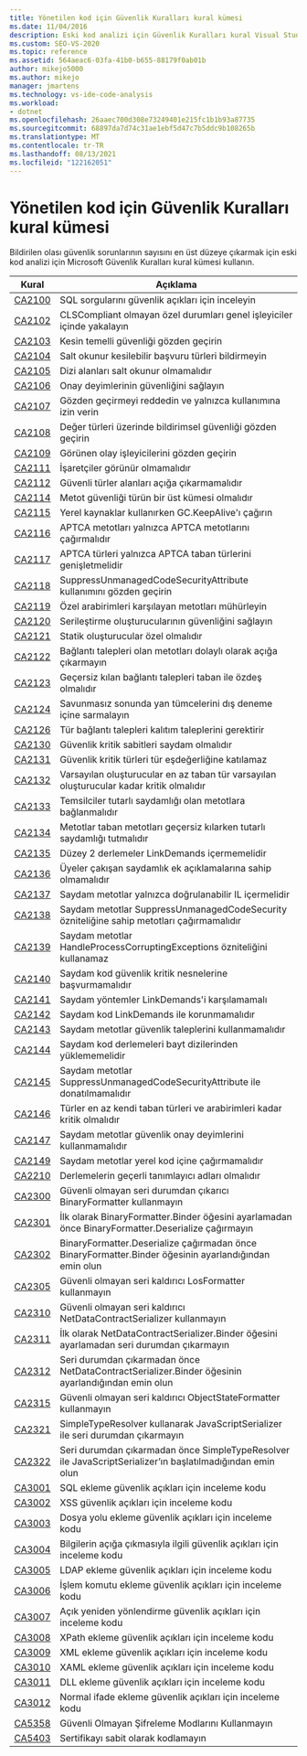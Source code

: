 ```yaml
---
title: Yönetilen kod için Güvenlik Kuralları kural kümesi
ms.date: 11/04/2016
description: Eski kod analizi için Güvenlik Kuralları kural Visual Studio hakkında bilgi öğrenin. Olası güvenlik sorunlarına odaklanan kuralların açıklamalarına bakın.
ms.custom: SEO-VS-2020
ms.topic: reference
ms.assetid: 564aeac6-03fa-41b0-b655-88179f0ab01b
author: mikejo5000
ms.author: mikejo
manager: jmartens
ms.technology: vs-ide-code-analysis
ms.workload:
- dotnet
ms.openlocfilehash: 26aaec700d308e73249401e215fc1b1b93a87735
ms.sourcegitcommit: 68897da7d74c31ae1ebf5d47c7b5ddc9b108265b
ms.translationtype: MT
ms.contentlocale: tr-TR
ms.lasthandoff: 08/13/2021
ms.locfileid: "122162051"
---
```

# <a name="security-rules-rule-set-for-managed-code"></a>Yönetilen kod için Güvenlik Kuralları kural kümesi

Bildirilen olası güvenlik sorunlarının sayısını en üst düzeye çıkarmak için eski kod analizi için Microsoft Güvenlik Kuralları kural kümesi kullanın.

|Kural|Açıklama|
|----------|-----------------|
|[CA2100](/dotnet/fundamentals/code-analysis/quality-rules/ca2100)|SQL sorgularını güvenlik açıkları için inceleyin|
|[CA2102](../code-quality/ca2102.md)|CLSCompliant olmayan özel durumları genel işleyiciler içinde yakalayın|
|[CA2103](../code-quality/ca2103.md)|Kesin temelli güvenliği gözden geçirin|
|[CA2104](../code-quality/ca2104.md)|Salt okunur kesilebilir başvuru türleri bildirmeyin|
|[CA2105](../code-quality/ca2105.md)|Dizi alanları salt okunur olmamalıdır|
|[CA2106](../code-quality/ca2106.md)|Onay deyimlerinin güvenliğini sağlayın|
|[CA2107](../code-quality/ca2107.md)|Gözden geçirmeyi reddedin ve yalnızca kullanımına izin verin|
|[CA2108](../code-quality/ca2108.md)|Değer türleri üzerinde bildirimsel güvenliği gözden geçirin|
|[CA2109](/dotnet/fundamentals/code-analysis/quality-rules/ca2109)|Görünen olay işleyicilerini gözden geçirin|
|[CA2111](../code-quality/ca2111.md)|İşaretçiler görünür olmamalıdır|
|[CA2112](../code-quality/ca2112.md)|Güvenli türler alanları açığa çıkarmamalıdır|
|[CA2114](../code-quality/ca2114.md)|Metot güvenliği türün bir üst kümesi olmalıdır|
|[CA2115](../code-quality/ca2115.md)|Yerel kaynaklar kullanırken GC.KeepAlive'ı çağırın|
|[CA2116](../code-quality/ca2116.md)|APTCA metotları yalnızca APTCA metotlarını çağırmalıdır|
|[CA2117](../code-quality/ca2117.md)|APTCA türleri yalnızca APTCA taban türlerini genişletmelidir|
|[CA2118](../code-quality/ca2118.md)|SuppressUnmanagedCodeSecurityAttribute kullanımını gözden geçirin|
|[CA2119](/dotnet/fundamentals/code-analysis/quality-rules/ca2119)|Özel arabirimleri karşılayan metotları mühürleyin|
|[CA2120](../code-quality/ca2120.md)|Serileştirme oluşturucularının güvenliğini sağlayın|
|[CA2121](../code-quality/ca2121.md)|Statik oluşturucular özel olmalıdır|
|[CA2122](../code-quality/ca2122.md)|Bağlantı talepleri olan metotları dolaylı olarak açığa çıkarmayın|
|[CA2123](../code-quality/ca2123.md)|Geçersiz kılan bağlantı talepleri taban ile özdeş olmalıdır|
|[CA2124](../code-quality/ca2124.md)|Savunmasız sonunda yan tümcelerini dış deneme içine sarmalayın|
|[CA2126](../code-quality/ca2126.md)|Tür bağlantı talepleri kalıtım taleplerini gerektirir|
|[CA2130](../code-quality/ca2130.md)|Güvenlik kritik sabitleri saydam olmalıdır|
|[CA2131](../code-quality/ca2131.md)|Güvenlik kritik türleri tür eşdeğerliğine katılamaz|
|[CA2132](../code-quality/ca2132.md)|Varsayılan oluşturucular en az taban tür varsayılan oluşturucular kadar kritik olmalıdır|
|[CA2133](../code-quality/ca2133.md)|Temsilciler tutarlı saydamlığı olan metotlara bağlanmalıdır|
|[CA2134](../code-quality/ca2134.md)|Metotlar taban metotları geçersiz kılarken tutarlı saydamlığı tutmalıdır|
|[CA2135](../code-quality/ca2135.md)|Düzey 2 derlemeler LinkDemands içermemelidir|
|[CA2136](../code-quality/ca2136.md)|Üyeler çakışan saydamlık ek açıklamalarına sahip olmamalıdır|
|[CA2137](../code-quality/ca2137.md)|Saydam metotlar yalnızca doğrulanabilir IL içermelidir|
|[CA2138](../code-quality/ca2138.md)|Saydam metotlar SuppressUnmanagedCodeSecurity özniteliğine sahip metotları çağırmamalıdır|
|[CA2139](../code-quality/ca2139.md)|Saydam metotlar HandleProcessCorruptingExceptions özniteliğini kullanamaz|
|[CA2140](../code-quality/ca2140.md)|Saydam kod güvenlik kritik nesnelerine başvurmamalıdır|
|[CA2141](../code-quality/ca2141.md)|Saydam yöntemler LinkDemands'i karşılamamalı|
|[CA2142](../code-quality/ca2142.md)|Saydam kod LinkDemands ile korunmamalıdır|
|[CA2143](../code-quality/ca2143.md)|Saydam metotlar güvenlik taleplerini kullanmamalıdır|
|[CA2144](../code-quality/ca2144.md)|Saydam kod derlemeleri bayt dizilerinden yüklememelidir|
|[CA2145](../code-quality/ca2145.md)|Saydam metotlar SuppressUnmanagedCodeSecurityAttribute ile donatılmamalıdır|
|[CA2146](../code-quality/ca2146.md)|Türler en az kendi taban türleri ve arabirimleri kadar kritik olmalıdır|
|[CA2147](../code-quality/ca2147.md)|Saydam metotlar güvenlik onay deyimlerini kullanmamalıdır|
|[CA2149](../code-quality/ca2149.md)|Saydam metotlar yerel kod içine çağırmamalıdır|
|[CA2210](../code-quality/ca2210.md)|Derlemelerin geçerli tanımlayıcı adları olmalıdır|
|[CA2300](/dotnet/fundamentals/code-analysis/quality-rules/ca2300)|Güvenli olmayan seri durumdan çıkarıcı BinaryFormatter kullanmayın|
|[CA2301](/dotnet/fundamentals/code-analysis/quality-rules/ca2301)|İlk olarak BinaryFormatter.Binder öğesini ayarlamadan önce BinaryFormatter.Deserialize çağırmayın|
|[CA2302](/dotnet/fundamentals/code-analysis/quality-rules/ca2302)|BinaryFormatter.Deserialize çağırmadan önce BinaryFormatter.Binder öğesinin ayarlandığından emin olun|
|[CA2305](/dotnet/fundamentals/code-analysis/quality-rules/ca2305)|Güvenli olmayan seri kaldırıcı LosFormatter kullanmayın|
|[CA2310](/dotnet/fundamentals/code-analysis/quality-rules/ca2310)|Güvenli olmayan seri kaldırıcı NetDataContractSerializer kullanmayın|
|[CA2311](/dotnet/fundamentals/code-analysis/quality-rules/ca2311)|İlk olarak NetDataContractSerializer.Binder öğesini ayarlamadan seri durumdan çıkarmayın|
|[CA2312](/dotnet/fundamentals/code-analysis/quality-rules/ca2312)|Seri durumdan çıkarmadan önce NetDataContractSerializer.Binder öğesinin ayarlandığından emin olun|
|[CA2315](/dotnet/fundamentals/code-analysis/quality-rules/ca2315)|Güvenli olmayan seri kaldırıcı ObjectStateFormatter kullanmayın|
|[CA2321](/dotnet/fundamentals/code-analysis/quality-rules/ca2321)|SimpleTypeResolver kullanarak JavaScriptSerializer ile seri durumdan çıkarmayın|
|[CA2322](/dotnet/fundamentals/code-analysis/quality-rules/ca2322)|Seri durumdan çıkarmadan önce SimpleTypeResolver ile JavaScriptSerializer’ın başlatılmadığından emin olun|
|[CA3001](/dotnet/fundamentals/code-analysis/quality-rules/ca3001)|SQL ekleme güvenlik açıkları için inceleme kodu|
|[CA3002](/dotnet/fundamentals/code-analysis/quality-rules/ca3002)|XSS güvenlik açıkları için inceleme kodu|
|[CA3003](/dotnet/fundamentals/code-analysis/quality-rules/ca3003)|Dosya yolu ekleme güvenlik açıkları için inceleme kodu|
|[CA3004](/dotnet/fundamentals/code-analysis/quality-rules/ca3004)|Bilgilerin açığa çıkmasıyla ilgili güvenlik açıkları için inceleme kodu|
|[CA3005](/dotnet/fundamentals/code-analysis/quality-rules/ca3005)|LDAP ekleme güvenlik açıkları için inceleme kodu|
|[CA3006](/dotnet/fundamentals/code-analysis/quality-rules/ca3006)|İşlem komutu ekleme güvenlik açıkları için inceleme kodu|
|[CA3007](/dotnet/fundamentals/code-analysis/quality-rules/ca3007)|Açık yeniden yönlendirme güvenlik açıkları için inceleme kodu|
|[CA3008](/dotnet/fundamentals/code-analysis/quality-rules/ca3008)|XPath ekleme güvenlik açıkları için inceleme kodu|
|[CA3009](/dotnet/fundamentals/code-analysis/quality-rules/ca3009)|XML ekleme güvenlik açıkları için inceleme kodu|
|[CA3010](/dotnet/fundamentals/code-analysis/quality-rules/ca3010)|XAML ekleme güvenlik açıkları için inceleme kodu|
|[CA3011](/dotnet/fundamentals/code-analysis/quality-rules/ca3011)|DLL ekleme güvenlik açıkları için inceleme kodu|
|[CA3012](/dotnet/fundamentals/code-analysis/quality-rules/ca3012)|Normal ifade ekleme güvenlik açıkları için inceleme kodu|
|[CA5358](/dotnet/fundamentals/code-analysis/quality-rules/ca5358)|Güvenli Olmayan Şifreleme Modlarını Kullanmayın|
|[CA5403](/dotnet/fundamentals/code-analysis/quality-rules/ca5403)|Sertifikayı sabit olarak kodlamayın|